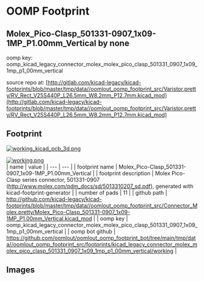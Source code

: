 # OOMP Footprint  
## Molex_Pico-Clasp_501331-0907_1x09-1MP_P1.00mm_Vertical  by none  
  
oomp key: oomp_kicad_legacy_connector_molex_molex_pico_clasp_501331_0907_1x09_1mp_p1_00mm_vertical  
  
source repo at: [http://gitlab.com/kicad-legacy/kicad-footprints/blob/master/tmp/data//oomlout_oomp_footprint_src/Varistor.pretty/RV_Rect_V25S440P_L26.5mm_W8.2mm_P12.7mm.kicad_mod](http://gitlab.com/kicad-legacy/kicad-footprints/blob/master/tmp/data//oomlout_oomp_footprint_src/Varistor.pretty/RV_Rect_V25S440P_L26.5mm_W8.2mm_P12.7mm.kicad_mod)  
## Footprint  
  
[![working_kicad_pcb_3d.png](working_kicad_pcb_3d_600.png)](working_kicad_pcb_3d.png)  
  
[![working.png](working_600.png)](working.png)  
| name | value | 
| --- | --- | 
| footprint name | Molex_Pico-Clasp_501331-0907_1x09-1MP_P1.00mm_Vertical | 
| footprint description | Molex Pico-Clasp series connector, 501331-0907 (http://www.molex.com/pdm_docs/sd/5013310207_sd.pdf), generated with kicad-footprint-generator | 
| number of pads | 11 | 
| github path | http://github.com/kicad-legacy/kicad-footprints/blob/master/tmp/data//oomlout_oomp_footprint_src/Connector_Molex.pretty/Molex_Pico-Clasp_501331-0907_1x09-1MP_P1.00mm_Vertical.kicad_mod | 
| oomp key | oomp_kicad_legacy_connector_molex_molex_pico_clasp_501331_0907_1x09_1mp_p1_00mm_vertical | 
| oomp bot github | https://github.com/oomlout/oomlout_oomp_footprint_bot/tree/main/tmp/data//oomlout_oomp_footprint_src/footprints/kicad_legacy_connector_molex_molex_pico_clasp_501331_0907_1x09_1mp_p1_00mm_vertical/working | 
## Images  
